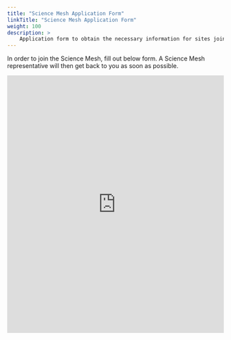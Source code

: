 ```yaml
---
title: "Science Mesh Application Form"
linkTitle: "Science Mesh Application Form"
weight: 100
description: >
    Application form to obtain the necessary information for sites joining the Science Mesh
---
```

In order to join the Science Mesh, fill out below form. A Science Mesh representative will then get back to you as soon as possible.

<iframe id="" allowtransparency="true" allowfullscreen="true" allow="geolocation; microphone; camera" src="https://form.jotform.com/220113776070043" frameborder="0" style="width: 1px; min-width:100%; height:600px; border:none;"></iframe>
